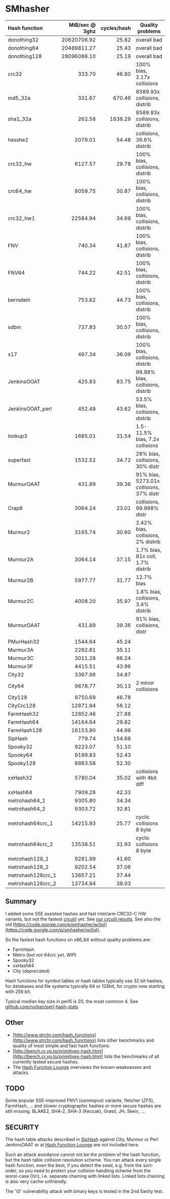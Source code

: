 SMhasher
========

| Hash function   |MiB/sec @ 3ghz| cycles/hash | Quality problems             |
|:----------------|------------:|-------------:|--------------------------------|
| donothing32     | 20620706.92 |        25.82 | overall bad                    |
| donothing64     | 20489811.27 |        25.43 | overall bad                    |
| donothing128    | 28096086.10 |        25.19 | overall bad                    |
| crc32           |      333.70 |        46.80 | 100% bias, 2.17x collisions    |
| md5_32a         |      331.67 |       670.46 | 8589.93x collisions, distrib   |
| sha1_32a        |      262.58 |      1638.29 | 8589.93x collisions, distrib   |
| hasshe2         |     2078.01 |        54.48 | collisions, 36.6% distrib      |
| crc32_hw        |     6127.57 |        29.78 | 100% bias, collisions, distrib |
| crc64_hw        |     8059.75 |        30.87 | 100% bias, collisions, distrib |
| crc32_hw1       |    22584.94 |        34.69 | 100% bias, collisions, distrib |
| FNV             |      740.34 |        41.87 | 100% bias, collisions, distrib |
| FNV64           |      744.22 |        42.51 | 100% bias, collisions, distrib |
| bernstein       |      753.62 |        44.73 | 100% bias, collisions, distrib |
| sdbm            |      737.83 |        30.57 | 100% bias, collisions, distrib |
| x17             |      497.34 |        36.09 | 100% bias, collisions, distrib |
| JenkinsOOAT     |      425.83 |        83.75 | 99.98% bias, collisions, distrib |
| JenkinsOOAT_perl|      452.49 |        43.62 | 53.5% bias, collisions, distrib |
| lookup3         |     1685.01 |        31.54 | 1.5-11.5% bias, 7.2x collisions |
| superfast       |     1532.52 |        34.72 | 28% bias, collisions, 30% distr |
| MurmurOAAT      |      431.89 |        39.36 | 91% bias, 5273.01x collisions, 37% distr |
| Crap8           |     3064.24 |        23.01 | collisions, 99.998% distr      |
| Murmur2         |	    3165.74 |        30.60 | 2.42% bias, collisions, 2% distrib |
| Murmur2A        |	    3064.14 |        37.15 | 1.7% bias, 81x coll, 1.7% distrib  |
| Murmur2B        |	    5977.77 |        31.77 | 12.7% bias                     |
| Murmur2C        |	    4008.20 |        35.97 | 1.8% bias, collisions, 3.4% distrib |
| MurmurOAAT      |	     431.89 |        39.36 | 91% bias, collisions, distr    |
|                 |	            |              |                            |
| PMurHash32      |	    1544.64 |        45.24 |                            |
| Murmur3A        |	    2282.61 |        35.11 |                            |
| Murmur3C        |	    3011.28 |        66.24 |                            |
| Murmur3F        |	    4415.51 |        43.96 |                            |
| City32          |     3397.98 |        34.87 |                            |
| City64          |     9678.77 |        30.13 | 2 minor collisions         |
| City128         |     9750.69 |        46.78 |                            |
| CityCrc128      |    12871.94 |        56.12 |                            |
| FarmHash32      |    12852.46 |        27.88 |                            |
| FarmHash64      |    14164.64 |        29.82 |                            |
| FarmHash128     |    16153.90 |        44.99 |                            |
| SipHash         |      779.74 |       154.68 |                            |
| Spooky32        |     9223.07 |        51.10 |                            |
| Spooky64        |     9189.83 |        52.43 |                            |
| Spooky128       |     8883.58 |        52.30 |                            |
| xxHash32        |	    5780.04 |        35.02 | collisions with 4bit diff  |
| xxHash64        |	    7909.28 |        42.33 |                            |
| metrohash64_1   |	    9305.80 |        34.34 |                            |
| metrohash64_2   |	    9303.72 |        32.81 |                            |
| metrohash64crc_1 |   14215.93 |        25.77 | cyclic collisions 8 byte   |
| metrohash64crc_2 |   13538.51 |        31.93 | cyclic collisions 8 byte   |
| metrohash128_1  |	    9281.99 |        41.60 |                            |
| metrohash128_2  |	    9202.54 |        37.06 |                            |
| metrohash128crc_1 |  13657.21 |        37.44 |                            |
| metrohash128crc_2 |  13734.94 |        38.03 |                            |


Summary
-----

I added some SSE assisted hashes and fast intel/arm CRC32-C HW variants, but not the fastest
[crcutil](https://code.google.com/p/crcutil/) yet. See [our crcutil results](https://github.com/rurban/smhasher/blob/master/doc/crcutil).
See also the old [https://code.google.com/p/smhasher/w/list](https://code.google.com/p/smhasher/w/list).

So the fastest hash functions on x86_64 without quality problems are:

* FarmHash
* Metro (_but not 64crc yet, WIP_)
* Spooky32
* xxHash64
* City (_deprecated_)

Hash functions for symbol tables or hash tables typically use 32 bit hashes,
for databases and file systems typically 64 or 128bit, for crypto now starting with 256 bit.

Typical median key size in perl5 is 20, the most common 4.
See [github.com/rurban/perl-hash-stats](https://github.com/rurban/perl-hash-stats)

Other
-----

* [http://www.strchr.com/hash_functions](http://www.strchr.com/hash_functions) lists other benchmarks and quality of most simple and fast hash functions.
* [http://bench.cr.yp.to/primitives-hash.html](http://bench.cr.yp.to/primitives-hash.html) lists the benchmarks of all currently tested secure hashes.
* The [Hash Function Lounge](http://www.larc.usp.br/~pbarreto/hflounge.html) overviews the known weaknesses and attacks.

TODO
----

Some popular SSE-improved FNV1 (_sanmayce_) variants, fletcher (_ZFS_), FarmHash, ...
and slower cryptographic hashes or more secure hashes are still
missing. BLAKE2, SHA-2, SHA-3 (Keccak), Grøstl, JH, Skein, ...

SECURITY
--------

The hash table attacks described in
[SipHash](https://131002.net/siphash/) against City, Murmur or Perl
JenkinsOAAT or at
[Hash Function Lounge](http://www.larc.usp.br/~pbarreto/hflounge.html)
are not included here.

Such an attack avoidance cannot not be the problem of the hash
function, but the hash table collision resolution scheme.  You can
attack every single hash function, even the best, if you detect the
seed, e.g. from the sort-order, so you need to protect your collision
handling scheme from the worst-case O(n), i.e. separate chaining with
linked lists. Linked lists chaining is also very cache-unfriendly.

The '\0' vulnerability attack with binary keys is tested in the 2nd Sanity test.
